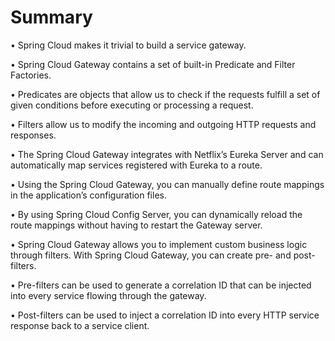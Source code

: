 # Summary

•	Spring Cloud makes it trivial to build a service gateway.

•	Spring Cloud Gateway contains a set of built-in Predicate and Filter Factories.

•	 Predicates are objects that allow us to check if the requests fulfill a set of given
conditions before executing or processing a request.

•	Filters allow us to modify the incoming and outgoing HTTP requests and
responses.

•	The Spring Cloud Gateway integrates with Netflix’s Eureka Server and can
automatically map services registered with Eureka to a route.

•	Using the Spring Cloud Gateway, you can manually define route mappings in
the application’s configuration files.

•	By using Spring Cloud Config Server, you can dynamically reload the route
mappings without having to restart the Gateway server.

•	Spring Cloud Gateway allows you to implement custom business logic through
filters. With Spring Cloud Gateway, you can create pre- and post-filters.

•	Pre-filters can be used to generate a correlation ID that can be injected into
every service flowing through the gateway.

•	Post-filters can be used to inject a correlation ID into every HTTP service
response back to a service client.
